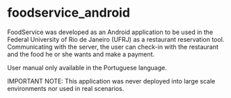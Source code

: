 # foodservice_android
FoodService was developed as an Android application to be used in the Federal University of Rio de Janeiro (UFRJ) as a restaurant reservation tool. Communicating with the server, the user can check-in with the restaurant and the food he or she wants and make a payment.  

User manual only available in the Portuguese language.

IMPORTANT NOTE: This application was never deployed into large scale environments nor used in real scenarios.
